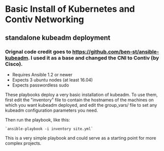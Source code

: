 # Basic Install of Kubernetes and Contiv Networking
## standalone kubeadm deployment
### Orignal code credit goes to https://github.com/ben-st/ansible-kubeadm. I used it as a base and changed the CNI to Contiv (by Cisco).

- Requires Ansible 1.2 or newer
- Expects 3 ubuntu nodes (at least 16.04)
- Expects passwordless sudo

These playbooks deploy a very basic installation of kubeadm.
To use them, first edit the "inventory" file to contain the
hostnames of the machines on which you want kubeadm deployed, and edit the
group_vars/ file to set any kubeadm configuration parameters you need.

Then run the playbook, like this:

	`ansible-playbook -i inventory site.yml`


This is a very simple playbook and could serve as a starting point for more
complex projects.


